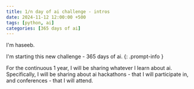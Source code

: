 ```yaml
---
title: 1/n day of ai challenge - intros
date: 2024-11-12 12:00:00 +500
tags: [python, ai]
categories: [365 days of ai]
---
```


I'm haseeb.

I'm starting this new challenge - 365 days of ai.
{: .prompt-info }

For the continuous 1 year, I will be sharing whatever I learn about ai. Specifically, I will be sharing about ai hackathons - that I will participate in, and conferences - that I will attend.
